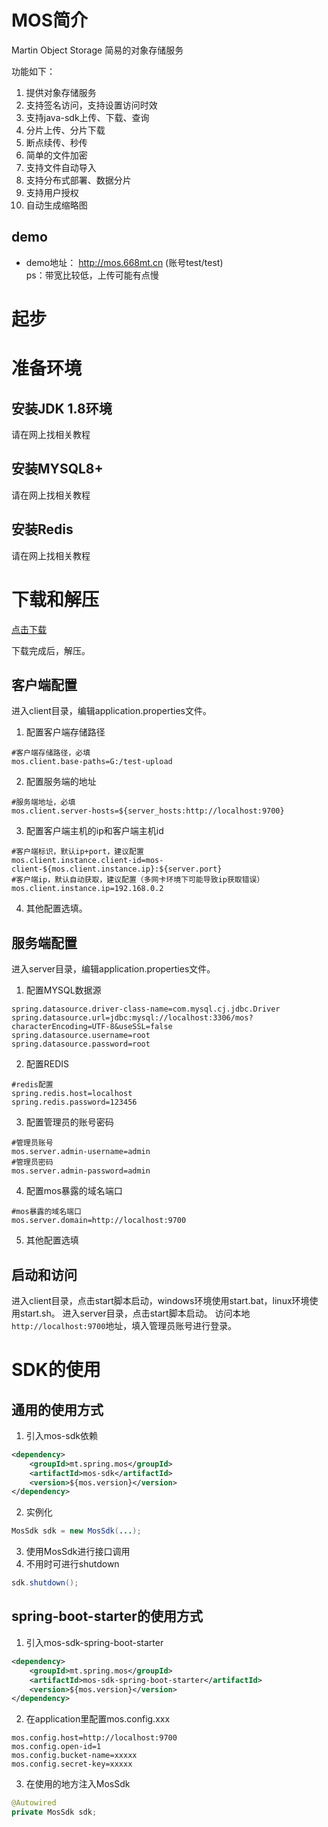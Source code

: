 # MOS简介
Martin Object Storage 简易的对象存储服务

功能如下：
1. 提供对象存储服务
2. 支持签名访问，支持设置访问时效
3. 支持java-sdk上传、下载、查询
4. 分片上传、分片下载
5. 断点续传、秒传
6. 简单的文件加密
7. 支持文件自动导入
8. 支持分布式部署、数据分片
9. 支持用户授权
10. 自动生成缩略图
## demo
- demo地址： <http://mos.668mt.cn>   (账号test/test)  
ps：带宽比较低，上传可能有点慢

# 起步
# 准备环境
## 安装JDK 1.8环境
请在网上找相关教程
## 安装MYSQL8+
请在网上找相关教程
## 安装Redis
请在网上找相关教程
# 下载和解压
[点击下载](http://rs.668mt.cn:6500/mos/mos/releases/mos-2.1-RELEASE.zip)

下载完成后，解压。

## 客户端配置
进入client目录，编辑application.properties文件。
1. 配置客户端存储路径
```properties
#客户端存储路径，必填
mos.client.base-paths=G:/test-upload
```
2. 配置服务端的地址
```properties
#服务端地址，必填
mos.client.server-hosts=${server_hosts:http://localhost:9700}
```
3. 配置客户端主机的ip和客户端主机id
```properties
#客户端标识，默认ip+port，建议配置
mos.client.instance.client-id=mos-client-${mos.client.instance.ip}:${server.port}
#客户端ip，默认自动获取，建议配置（多网卡环境下可能导致ip获取错误）
mos.client.instance.ip=192.168.0.2
```
4. 其他配置选填。

## 服务端配置
进入server目录，编辑application.properties文件。
1. 配置MYSQL数据源
```properties
spring.datasource.driver-class-name=com.mysql.cj.jdbc.Driver
spring.datasource.url=jdbc:mysql://localhost:3306/mos?characterEncoding=UTF-8&useSSL=false
spring.datasource.username=root
spring.datasource.password=root
```
2. 配置REDIS
```properties
#redis配置
spring.redis.host=localhost
spring.redis.password=123456
```
3. 配置管理员的账号密码
```properties
#管理员账号
mos.server.admin-username=admin
#管理员密码
mos.server.admin-password=admin
```
4. 配置mos暴露的域名端口
```properties
#mos暴露的域名端口
mos.server.domain=http://localhost:9700
```
5. 其他配置选填

## 启动和访问
进入client目录，点击start脚本启动，windows环境使用start.bat，linux环境使用start.sh。
进入server目录，点击start脚本启动。
访问本地`http://localhost:9700`地址，填入管理员账号进行登录。

# SDK的使用
## 通用的使用方式
1. 引入mos-sdk依赖
```xml
<dependency>
    <groupId>mt.spring.mos</groupId>
    <artifactId>mos-sdk</artifactId>
    <version>${mos.version}</version>
</dependency>
```
2. 实例化
```java
MosSdk sdk = new MosSdk(...);
```
3. 使用MosSdk进行接口调用
4. 不用时可进行shutdown
```java
sdk.shutdown();
```

## spring-boot-starter的使用方式
1. 引入mos-sdk-spring-boot-starter
```xml
<dependency>
    <groupId>mt.spring.mos</groupId>
    <artifactId>mos-sdk-spring-boot-starter</artifactId>
    <version>${mos.version}</version>
</dependency>
```
2. 在application里配置mos.config.xxx
```properties
mos.config.host=http://localhost:9700
mos.config.open-id=1
mos.config.bucket-name=xxxxx
mos.config.secret-key=xxxxx
```
3. 在使用的地方注入MosSdk
```java
@Autowired
private MosSdk sdk;
```